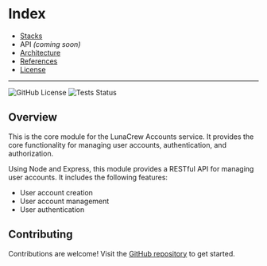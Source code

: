 # Index

* [Stacks](./stacks.md)
* API *(coming soon)*
* [Architecture](./architecture.md)
* [References](./references.md)
* [License](https://github.com/LunaCrew/accounts-core/blob/main/LICENSE.md)

---

![GitHub License](https://img.shields.io/github/license/lunacrew/accounts-core?labelColor=181717&logo=github)
![Tests Status](https://img.shields.io/github/actions/workflow/status/lunacrew/accounts-core/coverage.yml?logo=jest&logoColor=C21325&label=tests&labelColor=181717)

## Overview

This is the core module for the LunaCrew Accounts service. It provides the core functionality for managing user accounts, authentication, and authorization.

Using Node and Express, this module provides a RESTful API for managing user accounts. It includes the following features:

* User account creation
* User account management
* User authentication

## Contributing

Contributions are welcome! Visit the [GitHub repository](https://github.com/LunaCrew/accounts-core) to get started.
